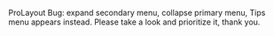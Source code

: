 ProLayout Bug: expand secondary menu, collapse primary menu, Tips menu appears instead. Please take a look and prioritize it, thank you.
